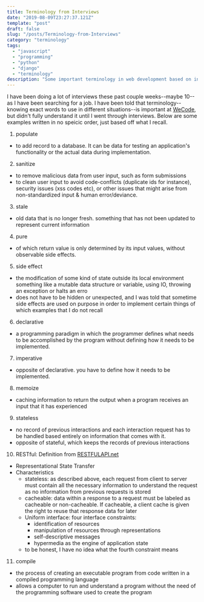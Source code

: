 ```yaml
---
title: Terminology from Interviews
date: "2019-08-09T23:27:37.121Z"
template: "post"
draft: false
slug: "/posts/Terminology-from-Interviews"
category: "terminology"
tags:
  - "javascript"
  - "programming"
  - "python"
  - "django"
  - "terminology"
description: "Some important terminology in web development based on interview questions"
---
```


I have been doing a lot of interviews these past couple weeks--maybe 10--as I have been searching for a job. I have been told that terminology--knowing exact words to use in different situations--is important at [WeCode](https://wecode.co.kr/), but didn't fully understand it until I went through interviews. Below are some examples written in no speicic order, just based off what I recall.

1. populate

- to add record to a database. It can be data for testing an application's functionality or the actual data during implementation.

2. sanitize

- to remove malicious data from user input, such as form submissions
- to clean user input to avoid code-conflicts (duplicate ids for instance), security issues (xss codes etc), or other issues that might arise from non-standardized input & human error/deviance.

3. stale

- old data that is no longer fresh. something that has not been updated to represent current information

4. pure

- of which return value is only determined by its input values, without observable side effects.

5. side effect

- the modification of some kind of state outside its local environment something like a mutable data structure or variable, using IO, throwing an exception or halts an erro
- does not have to be hidden or unexpected, and I was told that sometime side effects are used on purpose in order to implement certain things of which examples that I do not recall

6. declarative

- a programming paradigm in which the programmer defines what needs to be accomplished by the program without defining how it needs to be implemented.

7. imperative

- opposite of declarative. you have to define how it needs to be implemented.

8. memoize

- caching information to return the output when a program receives an input that it has experienced

9. stateless

- no record of previous interactions and each interaction request has to be handled based entirely on information that comes with it.
- opposite of stateful, which keeps the records of previous interactions

10. RESTful: Definition from [RESTFULAPI.net](https://restfulapi.net/)

- Representational State Transfer
- Characteristics
  - stateless: as described above, each request from client to server must contain all the necessary information to understand the request as no information from previous requests is stored
  - cacheable: data within a response to a request must be labeled as cacheable or non-cacheable. If cacheable, a client cache is given the right to reuse that response data for later
  - Uniform interface: four interface constraints:
    - identification of resources
    - manipulation of resources through representations
    - self-descriptive messages
    - hypermedia as the engine of application state
  - to be honest, I have no idea what the fourth constraint means

11. compile

- the process of creating an executable program from code written in a compiled programming language
- allows a computer to run and understand a program without the need of the programming software used to create the program
